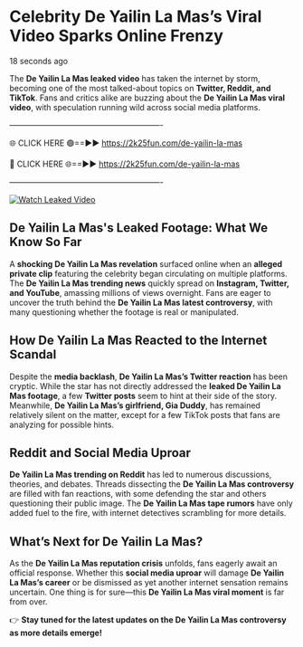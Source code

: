 # Celebrity De Yailin La Mas’s Viral Video Sparks Online Frenzy

18 seconds ago

The **De Yailin La Mas leaked video** has taken the internet by storm, becoming one of the most talked-about topics on **Twitter, Reddit, and TikTok**. Fans and critics alike are buzzing about the **De Yailin La Mas viral video**, with speculation running wild across social media platforms.

———————————————————-

🌐 CLICK HERE 🟢==►► https://2k25fun.com/de-yailin-la-mas

🔴 CLICK HERE 🌐==►► https://2k25fun.com/de-yailin-la-mas

———————————————————-

[![Watch Leaked Video](https://miro.medium.com/v2/resize:fit:828/format:webp/1*cilzJN44JGOrTw9NJCrNHA.gif "Watch Leaked Video")](https://2k25fun.com/de-yailin-la-mas)

## **De Yailin La Mas's Leaked Footage: What We Know So Far**  
A **shocking De Yailin La Mas revelation** surfaced online when an **alleged private clip** featuring the celebrity began circulating on multiple platforms. The **De Yailin La Mas trending news** quickly spread on **Instagram, Twitter, and YouTube**, amassing millions of views overnight. Fans are eager to uncover the truth behind the **De Yailin La Mas latest controversy**, with many questioning whether the footage is real or manipulated.  

## **How De Yailin La Mas Reacted to the Internet Scandal**  
Despite the **media backlash**, **De Yailin La Mas’s Twitter reaction** has been cryptic. While the star has not directly addressed the **leaked De Yailin La Mas footage**, a few **Twitter posts** seem to hint at their side of the story. Meanwhile, **De Yailin La Mas’s girlfriend, Gia Duddy**, has remained relatively silent on the matter, except for a few TikTok posts that fans are analyzing for possible hints.  

## **Reddit and Social Media Uproar**  
**De Yailin La Mas trending on Reddit** has led to numerous discussions, theories, and debates. Threads dissecting the **De Yailin La Mas controversy** are filled with fan reactions, with some defending the star and others questioning their public image. The **De Yailin La Mas tape rumors** have only added fuel to the fire, with internet detectives scrambling for more details.  

## **What’s Next for De Yailin La Mas?**  
As the **De Yailin La Mas reputation crisis** unfolds, fans eagerly await an official response. Whether this **social media uproar** will damage **De Yailin La Mas’s career** or be dismissed as yet another internet sensation remains uncertain. One thing is for sure—this **De Yailin La Mas viral moment** is far from over.  

👉 **Stay tuned for the latest updates on the De Yailin La Mas controversy as more details emerge!**  